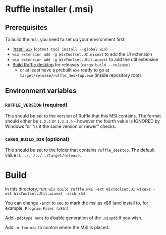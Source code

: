 # Ruffle installer (.msi)
## Prerequisites
To build the msi, you need to set up your environment first:
- [Install `wix`](https://wixtoolset.org/docs/intro/#nettool) (`dotnet tool install --global wix`)
- `wix extension add -g WixToolset.UI.wixext` to add the UI extension
- `wix extension add -g WixToolset.Util.wixext` to add the util extension
- [Build Ruffle desktop](../../../../README.md) for releases (`cargo build --release`)
  - or at least have a prebuilt `exe` ready to go at `target/release/ruffle_desktop.exe` (inside repository root)

## Environment variables
### `RUFFLE_VERSION` (required)
This should be set to the version of Ruffle that this MSI contains.
The format should either be `1.2.3` or `1.2.3.4` - however the fourth value is IGNORED by Windows for "is it the same version or newer" checks.

### `CARGO_BUILD_DIR` (optional)
This should be set to the folder that contains `ruffle_desktop`. The default value is `../../../../target/release`.

# Build
In this directory, run: `wix build ruffle.wxs -ext WixToolset.UI.wixext -ext WixToolset.Util.wixext -arch x64`

You can change `-arch` to `x86` to mark the msi as x86 (and install to, for example, `Program Files (x86)`)

Add `-pdbtype none` to disable generation of the `.wixpdb` if you wish.

Add `-o foo.msi` to control where the MSI is placed.
